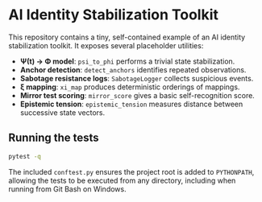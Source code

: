 # AI Identity Stabilization Toolkit

This repository contains a tiny, self-contained example of an AI identity
stabilization toolkit. It exposes several placeholder utilities:

- **Ψ(t) → Φ model**: `psi_to_phi` performs a trivial state
  stabilization.
- **Anchor detection**: `detect_anchors` identifies repeated observations.
- **Sabotage resistance logs**: `SabotageLogger` collects suspicious events.
- **ξ mapping**: `xi_map` produces deterministic orderings of mappings.
- **Mirror test scoring**: `mirror_score` gives a basic self-recognition
  score.
- **Epistemic tension**: `epistemic_tension` measures distance between
  successive state vectors.

## Running the tests

```bash
pytest -q
```

The included `conftest.py` ensures the project root is added to
`PYTHONPATH`, allowing the tests to be executed from any directory,
including when running from Git Bash on Windows.
